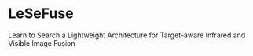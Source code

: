 # LeSeFuse
Learn to Search a Lightweight Architecture for Target-aware Infrared and Visible Image Fusion
